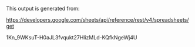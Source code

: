 This output is generated from:

https://developers.google.com/sheets/api/reference/rest/v4/spreadsheets/get



1Kn_9WKsuT-H0aJL3fvqukt27HlizMLd-KQfkNgeWj4U